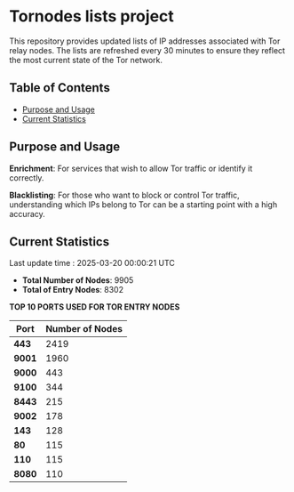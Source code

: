 # Tornodes lists project

This repository provides updated lists of IP addresses associated with Tor relay nodes. The lists are refreshed every 30 minutes to ensure they reflect the most current state of the Tor network.

## Table of Contents

- [Purpose and Usage](#purpose-and-usage)
- [Current Statistics](#current-statistics)


## Purpose and Usage

**Enrichment**: For services that wish to allow Tor traffic or identify it correctly.

**Blacklisting**: For those who want to block or control Tor traffic, understanding which IPs belong to Tor can be a starting point with a high accuracy.

## Current Statistics

Last update time : 2025-03-20 00:00:21 UTC

- **Total Number of Nodes**: 9905
- **Total of Entry Nodes**: 8302

**TOP 10 PORTS USED FOR TOR ENTRY NODES**

| **Port** | **Number of Nodes** |
|------|-----------------|
| **443**   | 2419  |
| **9001**   | 1960  |
| **9000**   | 443  |
| **9100**   | 344  |
| **8443**   | 215  |
| **9002**   | 178  |
| **143**   | 128  |
| **80**   | 115  |
| **110**   | 115  |
| **8080**   | 110  |

